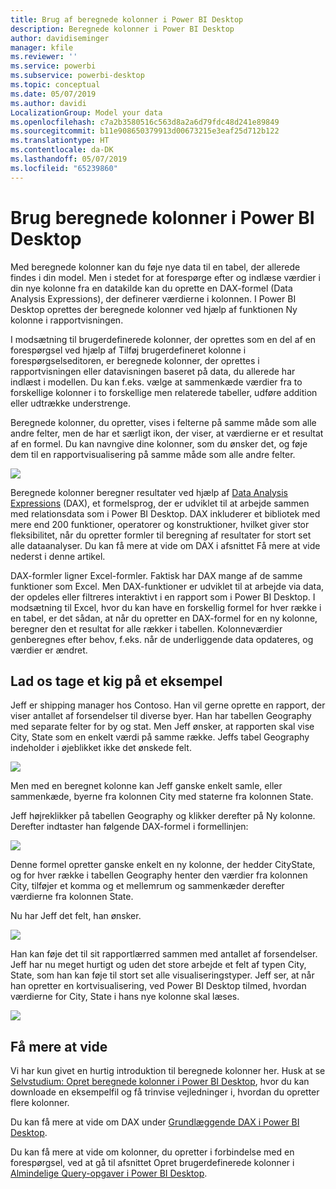 ```yaml
---
title: Brug af beregnede kolonner i Power BI Desktop
description: Beregnede kolonner i Power BI Desktop
author: davidiseminger
manager: kfile
ms.reviewer: ''
ms.service: powerbi
ms.subservice: powerbi-desktop
ms.topic: conceptual
ms.date: 05/07/2019
ms.author: davidi
LocalizationGroup: Model your data
ms.openlocfilehash: c7a2b3580516c563d8a2a6d79fdc48d241e89849
ms.sourcegitcommit: b11e908650379913d00673215e3eaf25d712b122
ms.translationtype: HT
ms.contentlocale: da-DK
ms.lasthandoff: 05/07/2019
ms.locfileid: "65239860"
---
```

# <a name="using-calculated-columns-in-power-bi-desktop"></a>Brug beregnede kolonner i Power BI Desktop
Med beregnede kolonner kan du føje nye data til en tabel, der allerede findes i din model. Men i stedet for at forespørge efter og indlæse værdier i din nye kolonne fra en datakilde kan du oprette en DAX-formel (Data Analysis Expressions), der definerer værdierne i kolonnen. I Power BI Desktop oprettes der beregnede kolonner ved hjælp af funktionen Ny kolonne i rapportvisningen.

I modsætning til brugerdefinerede kolonner, der oprettes som en del af en forespørgsel ved hjælp af Tilføj brugerdefineret kolonne i forespørgselseditoren, er beregnede kolonner, der oprettes i rapportvisningen eller datavisningen baseret på data, du allerede har indlæst i modellen. Du kan f.eks. vælge at sammenkæde værdier fra to forskellige kolonner i to forskellige men relaterede tabeller, udføre addition eller udtrække understrenge.

Beregnede kolonner, du opretter, vises i felterne på samme måde som alle andre felter, men de har et særligt ikon, der viser, at værdierne er et resultat af en formel. Du kan navngive dine kolonner, som du ønsker det, og føje dem til en rapportvisualisering på samme måde som alle andre felter.

![](media/desktop-calculated-columns/calccolinpbid_fields.png)

Beregnede kolonner beregner resultater ved hjælp af [Data Analysis Expressions](https://msdn.microsoft.com/library/gg413422.aspx) (DAX), et formelsprog, der er udviklet til at arbejde sammen med relationsdata som i Power BI Desktop. DAX inkluderer et bibliotek med mere end 200 funktioner, operatorer og konstruktioner, hvilket giver stor fleksibilitet, når du opretter formler til beregning af resultater for stort set alle dataanalyser. Du kan få mere at vide om DAX i afsnittet Få mere at vide nederst i denne artikel.

DAX-formler ligner Excel-formler. Faktisk har DAX mange af de samme funktioner som Excel. Men DAX-funktioner er udviklet til at arbejde via data, der opdeles eller filtreres interaktivt i en rapport som i Power BI Desktop. I modsætning til Excel, hvor du kan have en forskellig formel for hver række i en tabel, er det sådan, at når du opretter en DAX-formel for en ny kolonne, beregner den et resultat for alle rækker i tabellen. Kolonneværdier genberegnes efter behov, f.eks. når de underliggende data opdateres, og værdier er ændret.

## <a name="lets-look-at-an-example"></a>Lad os tage et kig på et eksempel
Jeff er shipping manager hos Contoso. Han vil gerne oprette en rapport, der viser antallet af forsendelser til diverse byer. Han har tabellen Geography med separate felter for by og stat. Men Jeff ønsker, at rapporten skal vise City, State som en enkelt værdi på samme række. Jeffs tabel Geography indeholder i øjeblikket ikke det ønskede felt.

![](media/desktop-calculated-columns/calccolinpbid_cityandstatefields.png)

Men med en beregnet kolonne kan Jeff ganske enkelt samle, eller sammenkæde, byerne fra kolonnen City med staterne fra kolonnen State.

Jeff højreklikker på tabellen Geography og klikker derefter på Ny kolonne. Derefter indtaster han følgende DAX-formel i formellinjen:

![](media/desktop-calculated-columns/calccolinpbid_formula.png)

Denne formel opretter ganske enkelt en ny kolonne, der hedder CityState, og for hver række i tabellen Geography henter den værdier fra kolonnen City, tilføjer et komma og et mellemrum og sammenkæder derefter værdierne fra kolonnen State.

Nu har Jeff det felt, han ønsker.

![](media/desktop-calculated-columns/calccolinpbid_citystatefield.png)

Han kan føje det til sit rapportlærred sammen med antallet af forsendelser. Jeff har nu meget hurtigt og uden det store arbejde et felt af typen City, State, som han kan føje til stort set alle visualiseringstyper. Jeff ser, at når han opretter en kortvisualisering, ved Power BI Desktop tilmed, hvordan værdierne for City, State i hans nye kolonne skal læses.

![](media/desktop-calculated-columns/calccolinpbid_citystatemap.png)

## <a name="learn-more"></a>Få mere at vide
Vi har kun givet en hurtig introduktion til beregnede kolonner her. Husk at se [Selvstudium: Opret beregnede kolonner i Power BI Desktop](desktop-tutorial-create-calculated-columns.md), hvor du kan downloade en eksempelfil og få trinvise vejledninger i, hvordan du opretter flere kolonner. 

Du kan få mere at vide om DAX under [Grundlæggende DAX i Power BI Desktop](desktop-quickstart-learn-dax-basics.md).

Du kan få mere at vide om kolonner, du opretter i forbindelse med en forespørgsel, ved at gå til afsnittet Opret brugerdefinerede kolonner i [Almindelige Query-opgaver i Power BI Desktop](desktop-common-query-tasks.md).  

